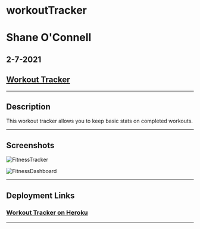 # workoutTracker
# Shane O'Connell
## 2-7-2021
## <a href="https://agile-dawn-82141.herokuapp.com/?id=60231a18cf39450015c95c54" target="_blank">Workout Tracker</a>
--- 
## Description
This workout tracker allows you to keep basic stats on completed workouts. 

--- 

## Screenshots
![FitnessTracker](./public/img/FitnessTracker.jpg)

![FitnessDashboard](./public/img/Dashboard.jpg)

--- 

## Deployment Links
### <a href="https://agile-dawn-82141.herokuapp.com/?id=60231a18cf39450015c95c54" target="_blank">Workout Tracker on Heroku</a>
--- 